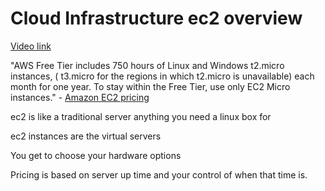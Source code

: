 # Cloud Infrastructure ec2 overview

[Video link](https://www.egghead.io/lessons/egghead-cloud-infrastructure-ec2-overview?pl=cloud-infrastructure-fundamentals-with-aws-ee4bb845)

<TimeStamp start="2:55" end="3:05">
  
  "AWS Free Tier includes 750 hours of Linux and Windows t2.micro instances, ( t3.micro for the regions in which t2.micro is unavailable) each month for one year. To stay within the Free Tier, use only EC2 Micro instances." - [Amazon EC2 pricing](https://aws.amazon.com/ec2/pricing/)
  
</TimeStamp>

ec2 is like a traditional server
anything you need a linux box for

ec2 instances are the virtual servers

You get to choose your hardware options

Pricing is based on server up time and your control of when that time is. 

